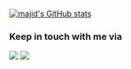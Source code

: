 [![majid's GitHub stats](https://github-readme-stats.vercel.app/api?username=majiddghassemi&show_icons=true&show_icons=true&theme=gruvbox)](https://github.com/majiddghassemi/github-readme-stats)
 
### Keep in touch with me via    
   
   
[<img src="https://img.shields.io/badge/twitter-%231DA1F2.svg?&style=for-the-badge&logo=twitter&logoColor=white" />](https://twitter.com/_thewm)
[<img src="https://img.shields.io/badge/linkedin-%230077B5.svg?&style=for-the-badge&logo=linkedin&logoColor=white" />](https://www.linkedin.com/in/majiddghassemi/)

